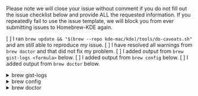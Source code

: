 Please note we will close your issue without comment if you do not fill out the issue checklist below and provide ALL the requested information. If you repeatedly fail to use the issue template, we will block you from ever submitting issues to Homebrew-KDE again.

[ ] I ran `brew update && "$(brew --repo kde-mac/kde)/tools/do-caveats.sh"` and am still able to reproduce my issue.
[ ] I have resolved all warnings from `brew doctor` and that did not fix my problem.
[ ] I added output from `brew gist-logs <formula>` below.
[ ] I added output from `brew config` below.
[ ] I added output from `brew doctor` below.

<details>
<summary>brew gist-logs <formula></summary>
Past url here.
</details>

<details>
<summary>brew config</summary>

```
Past output here
```

</details>

<details>
<summary>brew doctor</summary>

```
Past output here
```

</details>
